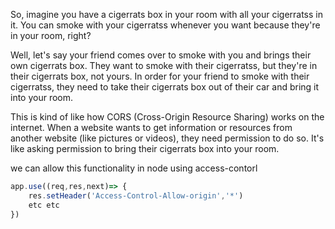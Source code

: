 So, imagine you have a cigerrats box in your room with all your cigerratss in it. You can smoke with your cigerratss whenever you want because they're in your room, right?

Well, let's say your friend comes over to smoke with you and brings their own cigerrats box. They want to smoke with their cigerratss, but they're in their cigerrats box, not yours. In order for your friend to smoke with their cigerratss, they need to take their cigerrats box out of their car and bring it into your room.

This is kind of like how CORS (Cross-Origin Resource Sharing) works on the internet. When a website wants to get information or resources from another website (like pictures or videos), they need permission to do so. It's like asking permission to bring their cigerrats box into your room.


we can allow this functionality in node using access-contorl
```js
app.use((req,res,next)=> {
    res.setHeader('Access-Control-Allow-origin','*')
    etc etc
})
```